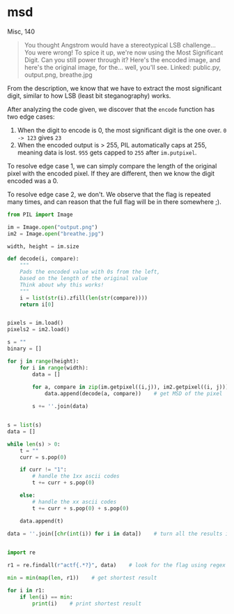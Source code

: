# msd
Misc, 140

> You thought Angstrom would have a stereotypical LSB challenge... You were wrong! To spice it up, we're now using the Most Significant Digit. Can you still power through it?
>Here's the encoded image, and here's the original image, for the... well, you'll see.
> Linked: public.py, output.png, breathe.jpg


From the description, we know that we have to extract the most significant digit, similar to how LSB (least bit steganography) works.

After analyzing the code given, we discover that the `encode` function has two edge cases:
1. When the digit to encode is 0, the most significant digit is the one over. `0 -> 123` gives `23`
2. When the encoded output is > 255, PIL automatically caps at 255, meaning data is lost. `955` gets capped to `255` after `im.putpixel`.

To resolve edge case 1, we can simply compare the length of the original pixel with the encoded pixel. If they are different, then we know the digit encoded was a 0.

To resolve edge case 2, we don't. We observe that the flag is repeated many times, and can reason that the full flag will be in there somewhere ;).

```python
from PIL import Image

im = Image.open("output.png")
im2 = Image.open("breathe.jpg")

width, height = im.size

def decode(i, compare):
    """
    Pads the encoded value with 0s from the left,
    based on the length of the original value
    Think about why this works!
    """
    i = list(str(i).zfill(len(str(compare))))
    return i[0]


pixels = im.load()
pixels2 = im2.load()

s = ""
binary = []

for j in range(height):
    for i in range(width):
        data = []
        
        for a, compare in zip(im.getpixel((i,j)), im2.getpixel((i, j))):
            data.append(decode(a, compare))    # get MSD of the pixel

        s += ''.join(data)


s = list(s)
data = []

while len(s) > 0:
    t = ""
    curr = s.pop(0)

    if curr != "1":
        # handle the 1xx ascii codes
        t += curr + s.pop(0)

    else:
        # handle the xx ascii codes
        t += curr + s.pop(0) + s.pop(0)

    data.append(t)
    
data = ''.join([chr(int(i)) for i in data])    # turn all the results into ASCII


import re

r1 = re.findall(r"actf{.*?}", data)    # look for the flag using regex

min = min(map(len, r1))    # get shortest result

for i in r1:
	if len(i) == min:
		print(i)    # print shortest result
```